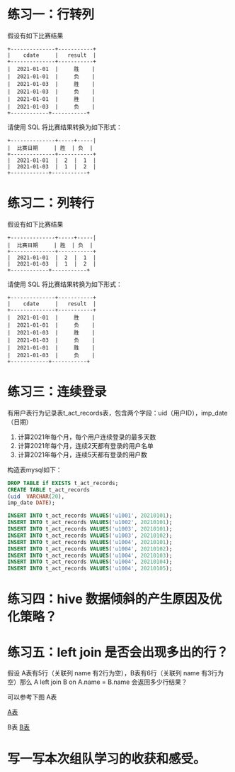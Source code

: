 # 练习一：行转列
假设有如下比赛结果
```plain
+--------------+-----------+
|    cdate     |   result  |
+--------------+-----------+
|  2021-01-01  |     胜    |
|  2021-01-01  |     负    |
|  2021-01-03  |     胜    |
|  2021-01-03  |     负    |
|  2021-01-01  |     胜    |
|  2021-01-03  |     负    |
+------------+-----------+
```
请使用 SQL 将比赛结果转换为如下形式：
```plain
+--------------+-----+-----|
|  比赛日期     | 胜  | 负  |
+--------------+-----------+
|  2021-01-01  |  2  |  1  |
|  2021-01-03  |  1  |  2  |
+------------+-----------+
```
# 练习二：列转行
假设有如下比赛结果
```plain
+--------------+-----+-----|
|  比赛日期     | 胜  | 负  |
+--------------+-----------+
|  2021-01-01  |  2  |  1  |
|  2021-01-03  |  1  |  2  |
+------------+-----------+
```
请使用 SQL 将比赛结果转换为如下形式：
```plain
+--------------+-----------+
|    cdate     |   result  |
+--------------+-----------+
|  2021-01-01  |     胜    |
|  2021-01-01  |     负    |
|  2021-01-03  |     胜    |
|  2021-01-03  |     负    |
|  2021-01-01  |     胜    |
|  2021-01-03  |     负    |
+------------+-----------+
```
# 练习三：连续登录

有用户表行为记录表t_act_records表，包含两个字段：uid（用户ID），imp_date（日期）

1. 计算2021年每个月，每个用户连续登录的最多天数
2. 计算2021年每个月，连续2天都有登录的用户名单
3. 计算2021年每个月，连续5天都有登录的用户数

构造表mysql如下：
```sql
DROP TABLE if EXISTS t_act_records;
CREATE TABLE t_act_records
(uid  VARCHAR(20),
imp_date DATE);

INSERT INTO t_act_records VALUES('u1001', 20210101);
INSERT INTO t_act_records VALUES('u1002', 20210101);
INSERT INTO t_act_records VALUES('u1003', 20210101);
INSERT INTO t_act_records VALUES('u1003', 20210102);
INSERT INTO t_act_records VALUES('u1004', 20210101);
INSERT INTO t_act_records VALUES('u1004', 20210102);
INSERT INTO t_act_records VALUES('u1004', 20210103);
INSERT INTO t_act_records VALUES('u1004', 20210104);
INSERT INTO t_act_records VALUES('u1004', 20210105);
```
# 练习四：hive 数据倾斜的产生原因及优化策略？


# 练习五：left join 是否会出现多出的行？
假设 A表有5行（关联列 name 有2行为空），B表有6行（关联列 name 有3行为空）那么 A left join B on A.name = B.name 会返回多少行结果？

可以参考下图
A表

[A表](./img/Question_C/C05A.jpg)

B表
[B表](./img/Question_C/C05B.jpg)



# 写一写本次组队学习的收获和感受。




















